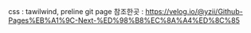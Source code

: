 css : tawilwind, preline
git page 참조한곳 : https://velog.io/@yzii/Github-Pages%EB%A1%9C-Next-%ED%98%B8%EC%8A%A4%ED%8C%85